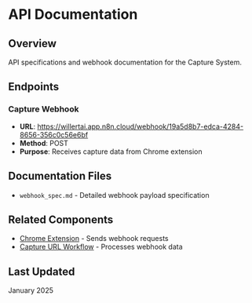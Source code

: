 # API Documentation

## Overview
API specifications and webhook documentation for the Capture System.

## Endpoints

### Capture Webhook
- **URL**: https://willertai.app.n8n.cloud/webhook/19a5d8b7-edca-4284-8656-356c0c56e6bf
- **Method**: POST
- **Purpose**: Receives capture data from Chrome extension

## Documentation Files
- `webhook_spec.md` - Detailed webhook payload specification

## Related Components
- [Chrome Extension](../../Extensions/Chrome/) - Sends webhook requests
- [Capture URL Workflow](../../Workflows/Capture/Capture_URL/) - Processes webhook data

## Last Updated
January 2025

